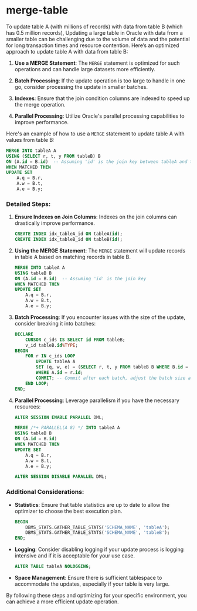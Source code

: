 # merge-table
To update table A (with millions of records) with data from table B (which has 0.5 million records), 
Updating a large table in Oracle with data from a smaller table can be challenging due to the volume of data and the potential for long transaction times and resource contention. Here’s an optimized approach to update table A with data from table B:

1. **Use a MERGE Statement**:
   The `MERGE` statement is optimized for such operations and can handle large datasets more efficiently.

2. **Batch Processing**:
   If the update operation is too large to handle in one go, consider processing the update in smaller batches.

3. **Indexes**:
   Ensure that the join condition columns are indexed to speed up the merge operation.

4. **Parallel Processing**:
   Utilize Oracle's parallel processing capabilities to improve performance.

Here's an example of how to use a `MERGE` statement to update table A with values from table B:

```sql
MERGE INTO tableA A
USING (SELECT r, t, y FROM tableB) B
ON (A.id = B.id)  -- Assuming 'id' is the join key between tableA and tableB
WHEN MATCHED THEN
UPDATE SET
    A.q = B.r,
    A.w = B.t,
    A.e = B.y;
```

### Detailed Steps:

1. **Ensure Indexes on Join Columns**:
   Indexes on the join columns can drastically improve performance.

   ```sql
   CREATE INDEX idx_tableA_id ON tableA(id);
   CREATE INDEX idx_tableB_id ON tableB(id);
   ```

2. **Using the MERGE Statement**:
   The `MERGE` statement will update records in table A based on matching records in table B.

   ```sql
   MERGE INTO tableA A
   USING tableB B
   ON (A.id = B.id)  -- Assuming 'id' is the join key
   WHEN MATCHED THEN
   UPDATE SET
       A.q = B.r,
       A.w = B.t,
       A.e = B.y;
   ```

3. **Batch Processing**:
   If you encounter issues with the size of the update, consider breaking it into batches:

   ```sql
   DECLARE
       CURSOR c_ids IS SELECT id FROM tableB;
       v_id tableB.id%TYPE;
   BEGIN
       FOR r IN c_ids LOOP
           UPDATE tableA A
           SET (q, w, e) = (SELECT r, t, y FROM tableB B WHERE B.id = r.id)
           WHERE A.id = r.id;
           COMMIT; -- Commit after each batch, adjust the batch size as needed
       END LOOP;
   END;
   ```

4. **Parallel Processing**:
   Leverage parallelism if you have the necessary resources:

   ```sql
   ALTER SESSION ENABLE PARALLEL DML;

   MERGE /*+ PARALLEL(A 8) */ INTO tableA A
   USING tableB B
   ON (A.id = B.id)
   WHEN MATCHED THEN
   UPDATE SET
       A.q = B.r,
       A.w = B.t,
       A.e = B.y;

   ALTER SESSION DISABLE PARALLEL DML;
   ```

### Additional Considerations:

- **Statistics**: Ensure that table statistics are up to date to allow the optimizer to choose the best execution plan.
  
  ```sql
  BEGIN
      DBMS_STATS.GATHER_TABLE_STATS('SCHEMA_NAME', 'tableA');
      DBMS_STATS.GATHER_TABLE_STATS('SCHEMA_NAME', 'tableB');
  END;
  ```

- **Logging**: Consider disabling logging if your update process is logging intensive and if it is acceptable for your use case.

  ```sql
  ALTER TABLE tableA NOLOGGING;
  ```

- **Space Management**: Ensure there is sufficient tablespace to accommodate the updates, especially if your table is very large.

By following these steps and optimizing for your specific environment, you can achieve a more efficient update operation.
